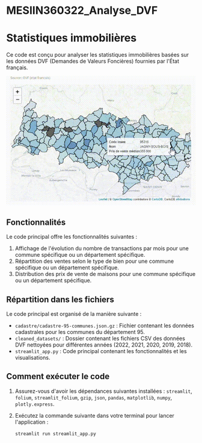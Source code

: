 # MESIIN360322_Analyse_DVF

# Statistiques immobilières

Ce code est conçu pour analyser les statistiques immobilières basées sur les données DVF (Demandes de Valeurs Foncières) fournies par l'État français.

![GIF](gif_streamlit.gif)

## Fonctionnalités

Le code principal offre les fonctionnalités suivantes :

1. Affichage de l'évolution du nombre de transactions par mois pour une commune spécifique ou un département spécifique.
2. Répartition des ventes selon le type de bien pour une commune spécifique ou un département spécifique.
3. Distribution des prix de vente de maisons pour une commune spécifique ou un département spécifique.

## Répartition dans les fichiers

Le code principal est organisé de la manière suivante :

- `cadastre/cadastre-95-communes.json.gz` : Fichier contenant les données cadastrales pour les communes du département 95.
- `cleaned_datasets/` : Dossier contenant les fichiers CSV des données DVF nettoyées pour différentes années (2022, 2021, 2020, 2019, 2018).
- `streamlit_app.py` : Code principal contenant les fonctionnalités et les visualisations.

## Comment exécuter le code

1. Assurez-vous d'avoir les dépendances suivantes installées : `streamlit`, `folium`, `streamlit_folium`, `gzip`, `json`, `pandas`, `matplotlib`, `numpy`, `plotly.express`.
2. Exécutez la commande suivante dans votre terminal pour lancer l'application :

   ```shell
   streamlit run streamlit_app.py
